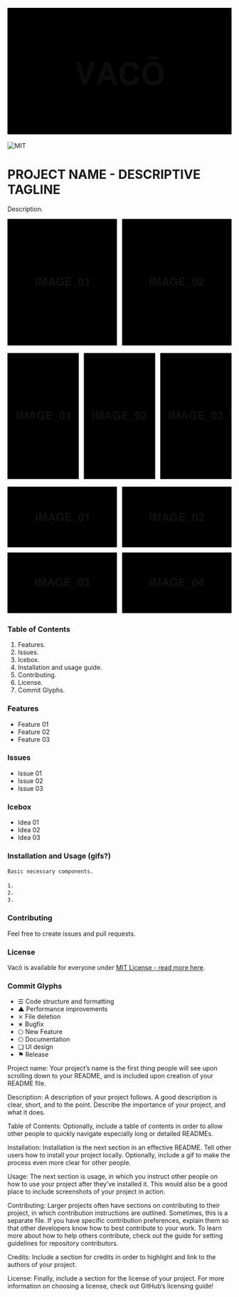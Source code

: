 ![Project Banner](/assets/readme_visuals/example-banner.png)

![MIT](https://joshavanier.github.io/badges/svg/mit.svg)

# PROJECT NAME - DESCRIPTIVE TAGLINE
Description.

![GALLERY QUAD](/assets/readme_visuals/example-dual-gallery.png)

![GALLERY QUAD](/assets/readme_visuals/example-triple-gallery.png)

![GALLERY QUAD](/assets/readme_visuals/example-quad-gallery.png)

### Table of Contents
1. Features.
2. Issues.
3. Icebox.
4. Installation and usage guide.
5. Contributing.
6. License.
7. Commit Glyphs.

### Features
+ Feature 01
+ Feature 02
+ Feature 03

### Issues
+ Issue 01
+ Issue 02
+ Issue 03

### Icebox
+ Idea 01
+ Idea 02
+ Idea 03

### Installation and Usage (gifs?)
```
Basic necessary components. 

1. 
2. 
3. 

```

### Contributing
Feel free to create issues and pull requests.

### License
Vacō is available for everyone under [MIT License - read more here](https://github.com/mothnode/vaco/blob/master/LICENSE.md).

### Commit Glyphs

+ ☰ Code structure and formatting
+ ▲ Performance improvements
+ ⨯ File deletion
+ ∗ Bugfix
+ ⬡ New Feature
+ ⎔ Documentation
+ ❑ UI design
+ ⚑ Release


Project name: Your project’s name is the first thing people will see upon scrolling down to your README, and is included upon creation of your README file.

Description: A description of your project follows. A good description is clear, short, and to the point. Describe the importance of your project, and what it does.

Table of Contents: Optionally, include a table of contents in order to allow other people to quickly navigate especially long or detailed READMEs.

Installation: Installation is the next section in an effective README. Tell other users how to install your project locally. Optionally, include a gif to make the process even more clear for other people.

Usage: The next section is usage, in which you instruct other people on how to use your project after they’ve installed it. This would also be a good place to include screenshots of your project in action.

Contributing: Larger projects often have sections on contributing to their project, in which contribution instructions are outlined. Sometimes, this is a separate file. If you have specific contribution preferences, explain them so that other developers know how to best contribute to your work. To learn more about how to help others contribute, check out the guide for setting guidelines for repository contributors.

Credits: Include a section for credits in order to highlight and link to the authors of your project.

License: Finally, include a section for the license of your project. For more information on choosing a license, check out GitHub’s licensing guide!
